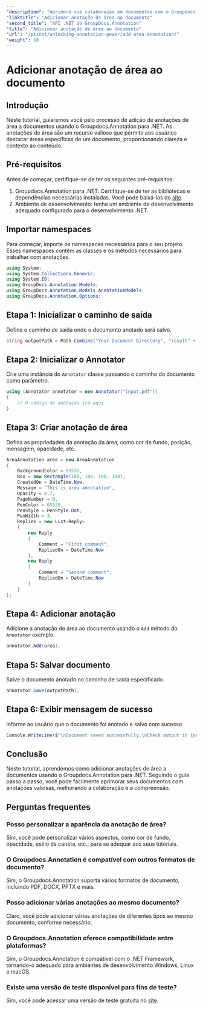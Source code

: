 ```yaml
---
"description": "Aprimore sua colaboração em documentos com o Groupdocs.Annotation para .NET. Aprenda a adicionar anotações de área passo a passo."
"linktitle": "Adicionar anotação de área ao documento"
"second_title": "API .NET do GroupDocs.Annotation"
"title": "Adicionar anotação de área ao documento"
"url": "/pt/net/unlocking-annotation-power/add-area-annotation/"
"weight": 10
---
```


# Adicionar anotação de área ao documento

## Introdução
Neste tutorial, guiaremos você pelo processo de adição de anotações de área a documentos usando o Groupdocs.Annotation para .NET. As anotações de área são um recurso valioso que permite aos usuários destacar áreas específicas de um documento, proporcionando clareza e contexto ao conteúdo.
## Pré-requisitos
Antes de começar, certifique-se de ter os seguintes pré-requisitos:
1. Groupdocs.Annotation para .NET: Certifique-se de ter as bibliotecas e dependências necessárias instaladas. Você pode baixá-las do [site](https://releases.groupdocs.com/annotation/net/).
2. Ambiente de desenvolvimento: tenha um ambiente de desenvolvimento adequado configurado para o desenvolvimento .NET.

## Importar namespaces
Para começar, importe os namespaces necessários para o seu projeto. Esses namespaces contêm as classes e os métodos necessários para trabalhar com anotações.
```csharp
using System;
using System.Collections.Generic;
using System.IO;
using GroupDocs.Annotation.Models;
using GroupDocs.Annotation.Models.AnnotationModels;
using GroupDocs.Annotation.Options;
```

## Etapa 1: Inicializar o caminho de saída
Defina o caminho de saída onde o documento anotado será salvo.
```csharp
string outputPath = Path.Combine("Your Document Directory", "result" + Path.GetExtension("input.pdf"));
```
## Etapa 2: Inicializar o Annotator
Crie uma instância do `Annotator` classe passando o caminho do documento como parâmetro.
```csharp
using (Annotator annotator = new Annotator("input.pdf"))
{
    // O código de anotação irá aqui
}
```
## Etapa 3: Criar anotação de área
Defina as propriedades da anotação da área, como cor de fundo, posição, mensagem, opacidade, etc.
```csharp
AreaAnnotation area = new AreaAnnotation
{
    BackgroundColor = 65535,
    Box = new Rectangle(100, 100, 100, 100),
    CreatedOn = DateTime.Now,
    Message = "This is area annotation",
    Opacity = 0.7,
    PageNumber = 0,
    PenColor = 65535,
    PenStyle = PenStyle.Dot,
    PenWidth = 3,
    Replies = new List<Reply>
    {
        new Reply
        {
            Comment = "First comment",
            RepliedOn = DateTime.Now
        },
        new Reply
        {
            Comment = "Second comment",
            RepliedOn = DateTime.Now
        }
    }
};
```
## Etapa 4: Adicionar anotação
Adicione a anotação de área ao documento usando o `Add` método do `Annotator` exemplo.
```csharp
annotator.Add(area);
```
## Etapa 5: Salvar documento
Salve o documento anotado no caminho de saída especificado.
```csharp
annotator.Save(outputPath);
```
## Etapa 6: Exibir mensagem de sucesso
Informe ao usuário que o documento foi anotado e salvo com sucesso.
```csharp
Console.WriteLine($"\nDocument saved successfully.\nCheck output in {outputPath}.");
```

## Conclusão
Neste tutorial, aprendemos como adicionar anotações de área a documentos usando o Groupdocs.Annotation para .NET. Seguindo o guia passo a passo, você pode facilmente aprimorar seus documentos com anotações valiosas, melhorando a colaboração e a compreensão.
## Perguntas frequentes
### Posso personalizar a aparência da anotação de área?
Sim, você pode personalizar vários aspectos, como cor de fundo, opacidade, estilo da caneta, etc., para se adequar aos seus tutoriais.
### O Groupdocs.Annotation é compatível com outros formatos de documento?
Sim, o Groupdocs.Annotation suporta vários formatos de documento, incluindo PDF, DOCX, PPTX e mais.
### Posso adicionar várias anotações ao mesmo documento?
Claro, você pode adicionar várias anotações de diferentes tipos ao mesmo documento, conforme necessário.
### O Groupdocs.Annotation oferece compatibilidade entre plataformas?
Sim, o Groupdocs.Annotation é compatível com o .NET Framework, tornando-o adequado para ambientes de desenvolvimento Windows, Linux e macOS.
### Existe uma versão de teste disponível para fins de teste?
Sim, você pode acessar uma versão de teste gratuita no [site](https://releases.groupdocs.com/).